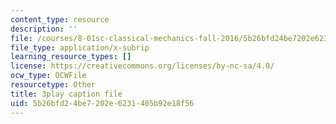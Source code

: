 ```yaml
---
content_type: resource
description: ''
file: /courses/8-01sc-classical-mechanics-fall-2016/5b26bfd24be7202e6231405b92e18f56_lufK0UlJ7aE.srt
file_type: application/x-subrip
learning_resource_types: []
license: https://creativecommons.org/licenses/by-nc-sa/4.0/
ocw_type: OCWFile
resourcetype: Other
title: 3play caption file
uid: 5b26bfd2-4be7-202e-6231-405b92e18f56
---
```

